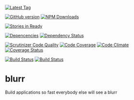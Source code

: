 [![Latest Tag](https://img.shields.io/github/tag/jfugett/blurr.svg)](https://github.com/jfugett/blurr)

[![GitHub version](https://badge.fury.io/gh/jfugett%2Fblurr.png)](http://badge.fury.io/gh/jfugett%2Fblurr)
[![NPM Downloads](https://img.shields.io/npm/blurr/localeval.svg)](https://www.npmjs.org/package/blurr)

[![Stories in Ready](https://badge.waffle.io/jfugett/blurr.png?label=ready&title=Ready)](https://waffle.io/jfugett/blurr)

[![Depencencies](https://david-dm.org/jfugett/blurr.png)](https://david-dm.org/jfugett/blurr)
[![Dependency Status](https://gemnasium.com/jfugett/blurr.svg)](https://gemnasium.com/jfugett/blurr)

[![Scrutinizer Code Quality](https://scrutinizer-ci.com/g/jfugett/blurr/badges/quality-score.png?s=3ac30ff3857d60bb1e921000cd015c05cab92307)](https://scrutinizer-ci.com/g/jfugett/blurr/)
[![Code Coverage](https://scrutinizer-ci.com/g/jfugett/blurr/badges/coverage.png?s=ce0e2655c107bb2085871f10f6d0f5aa358cef82)](https://scrutinizer-ci.com/g/jfugett/blurr/)
[![Code Climate](https://codeclimate.com/github/jfugett/blurr.png)](https://codeclimate.com/github/jfugett/blurr)
[![Coverage Status](https://coveralls.io/repos/jfugett/blurr/badge.png)](https://coveralls.io/r/jfugett/blurr)

[![Build Status](https://travis-ci.org/jfugett/blurr.svg?branch=development)](https://travis-ci.org/jfugett/blurr)
[![Build Status](https://www.codeship.io/projects/f6e76930-922d-0131-55c9-1a2632186fc1/status)](https://www.codeship.io/projects/f6e76930-922d-0131-55c9-1a2632186fc1/status)



blurr
=====

Build applications so fast everybody else will see a blurr
